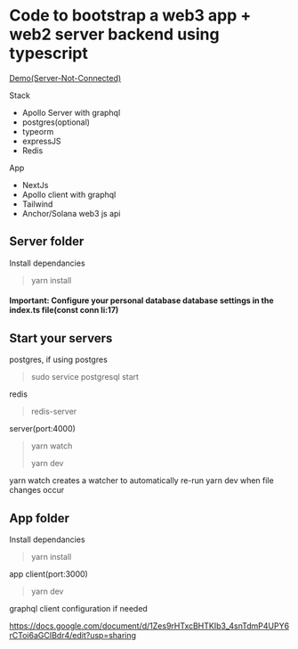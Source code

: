 # Code to bootstrap a web3 app + web2 server backend using typescript
[Demo(Server-Not-Connected)](https://sosmo.vercel.app/)


Stack
- Apollo Server with graphql
- postgres(optional)
- typeorm
- expressJS
- Redis

App
- NextJs
- Apollo client with graphql
- Tailwind
- Anchor/Solana web3 js api

## Server folder

Install dependancies
>yarn install

#### Important: Configure your personal database database settings in the index.ts file(const conn li:17)

## Start your servers

postgres, if using postgres

>sudo service postgresql start
  
redis

>redis-server
  
server(port:4000)

>yarn watch
>
>yarn dev

yarn watch creates a watcher to automatically re-run yarn dev when file changes occur

## App folder

Install dependancies

>yarn install
  
app client(port:3000)
  
>yarn dev

graphql client configuration if needed

https://docs.google.com/document/d/1Zes9rHTxcBHTKIb3_4snTdmP4UPY6rCToi6aGCIBdr4/edit?usp=sharing
